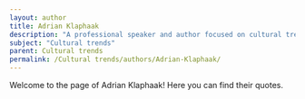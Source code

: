 ```yaml
---
layout: author
title: Adrian Klaphaak
description: "A professional speaker and author focused on cultural trends within organizations, Klaphaak delves into how workplace cultures evolve in response to broader societal changes."
subject: "Cultural trends"
parent: Cultural trends
permalink: /Cultural trends/authors/Adrian-Klaphaak/
---
```


Welcome to the page of Adrian Klaphaak! Here you can find their quotes.
